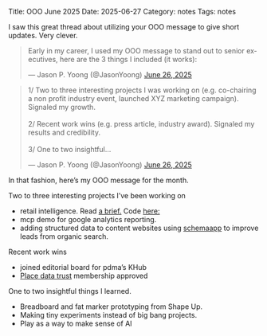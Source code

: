 Title: OOO June 2025
Date: 2025-06-27
Category: notes
Tags: notes

I saw this great thread about utilizing your OOO message to give short updates. Very clever.

<blockquote class="twitter-tweet"><p lang="en" dir="ltr">Early in my career, I used my OOO message to stand out to senior executives, here are the 3 things I included (it works):</p>&mdash; Jason P. Yoong (@JasonYoong) <a href="https://twitter.com/JasonYoong/status/1938310736469791181?ref_src=twsrc%5Etfw">June 26, 2025</a></blockquote> <script async src="https://platform.twitter.com/widgets.js" charset="utf-8"></script>

<blockquote class="twitter-tweet"><p lang="en" dir="ltr">1/ Two to three interesting projects I was working on (e.g. co-chairing a non profit industry event, launched XYZ marketing campaign). Signaled my growth. <br><br>2/ Recent work wins (e.g. press article, industry award). Signaled my results and credibility. <br><br>3/ One to two insightful…</p>&mdash; Jason P. Yoong (@JasonYoong) <a href="https://twitter.com/JasonYoong/status/1938310738394984681?ref_src=twsrc%5Etfw">June 26, 2025</a></blockquote> <script async src="https://platform.twitter.com/widgets.js" charset="utf-8"></script>

In that fashion, here’s my OOO message for the month.

Two to three interesting projects I’ve been working on
- retail intelligence. Read [a brief.](https://chunnodu.com/blog/retail-intelligence.html) Code [here:](https://github.com/Ajared/retailintelligence/tree/dev/backend)
- mcp demo for google analytics reporting.
- adding structured data to content websites using [schemaapp](https://www.schemaapp.com/) to improve leads from organic search.

Recent work wins 
- joined editorial board for pdma’s KHub
- [Place data trust](https://thisisplace.org/about/) membership approved

One to two insightful things I learned.

- Breadboard and fat marker prototyping from Shape Up.
- Making tiny experiments instead of big bang projects.
- Play as a way to make sense of AI